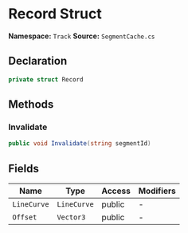 # Record Struct

**Namespace:** `Track`
**Source:** `SegmentCache.cs`

## Declaration

```csharp
private struct Record
```

## Methods

### Invalidate

```csharp
public void Invalidate(string segmentId)
```

## Fields

| Name | Type | Access | Modifiers |
|------|------|--------|-----------|
| `LineCurve` | `LineCurve` | public | - |
| `Offset` | `Vector3` | public | - |

